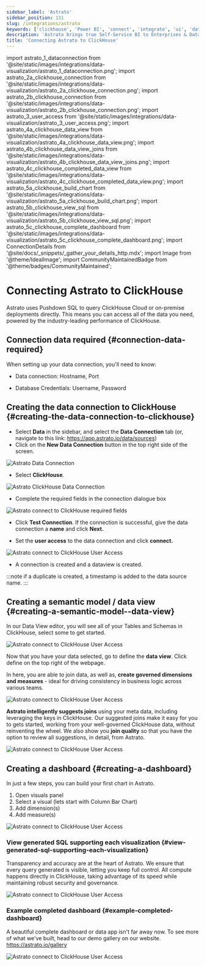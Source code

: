 ```yaml
---
sidebar_label: 'Astrato'
sidebar_position: 131
slug: /integrations/astrato
keywords: ['clickhouse', 'Power BI', 'connect', 'integrate', 'ui', 'data apps', 'data viz', 'embedded analytics', 'Astrato']
description: 'Astrato brings true Self-Service BI to Enterprises & Data Businesses by putting analytics in the hands of every user, enabling them to build their own dashboards, reports and data apps, enabling the answering of data questions without IT help. Astrato accelerates adoption, speeds up decision-making, and unifies analytics, embedded analytics, data input, and data apps in one platform. Astrato unites action and analytics in one,  introduce live write-back, interact with ML models, accelerate your analytics with AI – go beyond dashboarding, thanks to pushdown SQL support in Astrato.'
title: 'Connecting Astrato to ClickHouse'
---
```


import astrato_1_dataconnection from '@site/static/images/integrations/data-visualization/astrato_1_dataconnection.png';
import astrato_2a_clickhouse_connection from '@site/static/images/integrations/data-visualization/astrato_2a_clickhouse_connection.png';
import astrato_2b_clickhouse_connection from '@site/static/images/integrations/data-visualization/astrato_2b_clickhouse_connection.png';
import astrato_3_user_access from '@site/static/images/integrations/data-visualization/astrato_3_user_access.png';
import astrato_4a_clickhouse_data_view from '@site/static/images/integrations/data-visualization/astrato_4a_clickhouse_data_view.png';
import astrato_4b_clickhouse_data_view_joins from '@site/static/images/integrations/data-visualization/astrato_4b_clickhouse_data_view_joins.png';
import astrato_4c_clickhouse_completed_data_view from '@site/static/images/integrations/data-visualization/astrato_4c_clickhouse_completed_data_view.png';
import astrato_5a_clickhouse_build_chart from '@site/static/images/integrations/data-visualization/astrato_5a_clickhouse_build_chart.png';
import astrato_5b_clickhouse_view_sql from '@site/static/images/integrations/data-visualization/astrato_5b_clickhouse_view_sql.png';
import astrato_5c_clickhouse_complete_dashboard from '@site/static/images/integrations/data-visualization/astrato_5c_clickhouse_complete_dashboard.png';
import ConnectionDetails from '@site/docs/_snippets/_gather_your_details_http.mdx';
import Image from '@theme/IdealImage';
import CommunityMaintainedBadge from '@theme/badges/CommunityMaintained';

# Connecting Astrato to ClickHouse

<CommunityMaintainedBadge/>

Astrato uses Pushdown SQL to query ClickHouse Cloud or on-premise deployments directly. This means you can access all of the data you need, powered by the industry-leading performance of ClickHouse.

## Connection data required \{#connection-data-required}

When setting up your data connection, you'll need to know:

- Data connection: Hostname, Port

- Database Credentials: Username, Password

<ConnectionDetails />

## Creating the data connection to ClickHouse \{#creating-the-data-connection-to-clickhouse}

- Select **Data** in the sidebar, and select the **Data Connection** tab
(or, navigate to this link: https://app.astrato.io/data/sources)
​
- Click on the **New Data Connection** button in the top right side of the screen.

<Image size="sm" img={astrato_1_dataconnection} alt="Astrato Data Connection" border />

- Select **ClickHouse**.

<Image size="sm" img={astrato_2a_clickhouse_connection} alt="Astrato ClickHouse Data Connection" border />

- Complete the required fields in the connection dialogue box

<Image size="sm" img={astrato_2b_clickhouse_connection} alt="Astrato connect to ClickHouse required fields" border />

- Click **Test Connection**. If the connection is successful, give the data connection a **name** and click **Next.**

- Set the **user access** to the data connection and click **connect.**

<Image size="md" img={astrato_3_user_access} alt="Astrato connect to ClickHouse User Access" border />

-   A connection is created and a dataview is created.

:::note
if a duplicate is created, a timestamp is added to the data source name.
:::

## Creating a semantic model / data view \{#creating-a-semantic-model--data-view}

In our Data View editor, you will see all of your Tables and Schemas in ClickHouse, select some to get started.

<Image size="lg" img={astrato_4a_clickhouse_data_view} alt="Astrato connect to ClickHouse User Access" border />

Now that you have your data selected, go to define the **data view**. Click define on the top right of the webpage.

In here, you are able to join data, as well as, **create governed dimensions and measures** - ideal for driving consistency in business logic across various teams.

<Image size="lg" img={astrato_4b_clickhouse_data_view_joins} alt="Astrato connect to ClickHouse User Access" border />

**Astrato intelligently suggests joins** using your meta data, including leveraging the keys in ClickHouse. Our suggested joins make it easy for you to gets started, working from your well-governed ClickHouse data, without reinventing the wheel. We also show you **join quality** so that you have the option to review all suggestions, in detail, from Astrato.

<Image size="lg" img={astrato_4c_clickhouse_completed_data_view} alt="Astrato connect to ClickHouse User Access" border />

## Creating a dashboard \{#creating-a-dashboard}

In just a few steps, you can build your first chart in Astrato.
1. Open visuals panel
2. Select a visual (lets start with Column Bar Chart)
3. Add dimension(s)
4. Add measure(s)

<Image size="lg" img={astrato_5a_clickhouse_build_chart} alt="Astrato connect to ClickHouse User Access" border />


### View generated SQL supporting each visualization \{#view-generated-sql-supporting-each-visualization}

Transparency and accuracy are at the heart of Astrato. We ensure that every query generated is visible, letting you keep full control. All compute happens directly in ClickHouse, taking advantage of its speed while maintaining robust security and governance.

<Image size="lg" img={astrato_5b_clickhouse_view_sql} alt="Astrato connect to ClickHouse User Access" border />


### Example completed dashboard \{#example-completed-dashboard}

A beautiful complete dashboard or data app isn't far away now. To see more of what we've built, head to our demo gallery on our website. https://astrato.io/gallery

<Image size="lg" img={astrato_5c_clickhouse_complete_dashboard} alt="Astrato connect to ClickHouse User Access" border />
